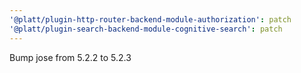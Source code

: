 ```yaml
---
'@platt/plugin-http-router-backend-module-authorization': patch
'@platt/plugin-search-backend-module-cognitive-search': patch
---
```


Bump jose from 5.2.2 to 5.2.3
